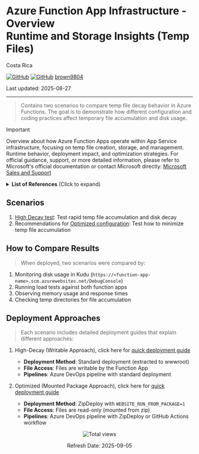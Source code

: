 # Azure Function App Infrastructure - Overview <br/> Runtime and Storage Insights (Temp Files)

Costa Rica

[![GitHub](https://badgen.net/badge/icon/github?icon=github&label)](https://github.com)
[![GitHub](https://img.shields.io/badge/--181717?logo=github&logoColor=ffffff)](https://github.com/)
[brown9804](https://github.com/brown9804)

Last updated: 2025-08-27

-----------------------------

> Contains two scenarios to compare temp file decay behavior in Azure Functions. The goal is to demonstrate how different configuration and coding practices affect temporary file accumulation and disk usage.

> [!IMPORTANT]
> Overview about how Azure Function Apps operate within App Service infrastructure, focusing on temp file creation, storage, and management. Runtime behavior, deployment impact, and optimization strategies. For official guidance, support, or more detailed information, please refer to Microsoft's official documentation or contact Microsoft directly: [Microsoft Sales and Support](https://support.microsoft.com/contactus?ContactUsExperienceEntryPointAssetId=S.HP.SMC-HOME)

<details>
<summary><b>List of References</b> (Click to expand)</summary>
  
- [Kudu service overview](https://learn.microsoft.com/en-us/azure/app-service/resources-kudu)
- [log levels types](https://learn.microsoft.com/en-us/azure/azure-functions/configure-monitoring?tabs=v2#configure-log-levels)
- [How to configure monitoring for Azure Functions](https://learn.microsoft.com/en-us/azure/azure-functions/configure-monitoring?tabs=v2)
- [host.json reference for Azure Functions 2.x and later](https://learn.microsoft.com/en-us/azure/azure-functions/functions-host-json#override-hostjson-values)
- [Sampling overrides %](https://learn.microsoft.com/en-us/azure/azure-monitor/app/java-standalone-config#sampling-overrides)
- [Sampling in Azure Monitor Application Insights with OpenTelemetry](https://learn.microsoft.com/en-us/azure/azure-monitor/app/opentelemetry-sampling)
- [Azure Functions deployment technologies](https://learn.microsoft.com/en-us/azure/azure-functions/functions-deployment-technologies)
- [Run your Azure Functions from a package file](https://learn.microsoft.com/en-us/azure/azure-functions/run-functions-from-deployment-package)
- [Continuous delivery by using Azure DevOps](https://learn.microsoft.com/en-us/azure/azure-functions/functions-continuous-deployment)
- [Continuous delivery by using GitHub Actions](https://learn.microsoft.com/en-us/azure/azure-functions/functions-how-to-github-actions)
- [Best practices for reliable Azure Functions](https://learn.microsoft.com/en-us/azure/azure-functions/functions-best-practices)
- [Improve the performance and reliability of Azure Functions](https://learn.microsoft.com/en-us/azure/azure-functions/performance-reliability)

</details>

## Scenarios

1. [High Decay test](./scenario1-high-decay): Test rapid temp file accumulation and disk decay
2. Recommendations for [Optimized configuration](./scenario2-optimized): Test how to minimize temp file accumulation
   
## How to Compare Results

> When deployed, two scenarios were compared by:

1. Monitoring disk usage in Kudu (`https://<function-app-name>.scm.azurewebsites.net/DebugConsole`)
2. Running load tests against both function apps
3. Observing memory usage and response times
4. Checking temp directories for file accumulation

## Deployment Approaches

> Each scenario includes detailed deployment guides that explain different approaches:

1. High-Decay (Writable Approach), click here for [quick deployment guide](./scenario1-high-decay/DEPLOYMENT.md)
    - **Deployment Method**: Standard deployment (extracted to wwwroot)
    - **File Access**: Files are writable by the Function App
    - **Pipelines**: Azure DevOps pipeline with standard deployment

2. Optimized (Mounted Package Approach), click here for [quick deployment guide](./scenario2-optimized/DEPLOYMENT.md)
    - **Deployment Method**: ZipDeploy with `WEBSITE_RUN_FROM_PACKAGE=1`
    - **File Access**: Files are read-only (mounted from zip)
    - **Pipelines**: Azure DevOps pipeline with ZipDeploy or GitHub Actions workflow

<!-- START BADGE -->
<div align="center">
  <img src="https://img.shields.io/badge/Total%20views-42-limegreen" alt="Total views">
  <p>Refresh Date: 2025-09-05</p>
</div>
<!-- END BADGE -->
